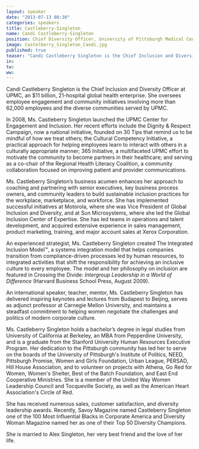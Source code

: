 ```yaml
---
layout: speaker
date: "2013-07-13 08:30"
categories: speakers
title: Castleberry-Singleton
name: Candi Castleberry-Singleton
position: Chief Diversity Officer, University of Pittsburgh Medical Center
image: Castelberry_Singleton_Candi.jpg
published: true
teaser: "Candi Castleberry Singleton is the Chief Inclusion and Diversity Officer at UPMC, an $11 billion, 21-hospital global health enterprise."
in:
tw:
ww:
---
```

Candi Castleberry Singleton is the Chief Inclusion and Diversity Officer at UPMC, an $11 billion, 21-hospital global health enterprise. She oversees employee engagement and community initiatives involving more than 62,000 employees and the diverse communities served by UPMC. 

In 2008, Ms. Castleberry Singleton launched the UPMC Center for Engagement and Inclusion. Her recent efforts include the Dignity & Respect Campaign, now a national initiative, founded on 30 Tips that remind us to be mindful of how we treat others; the Cultural Competency Initiative, a practical approach for helping employees learn to interact with others in a culturally appropriate manner; 365 Initiative, a multifaceted UPMC effort to motivate the community to become partners in their healthcare; and serving as a co-chair of the Regional Health Literacy Coalition, a community collaboration focused on improving patient and provider communications.

Ms. Castleberry Singleton’s business acumen enhances her approach to coaching and partnering with senior executives, key business process owners, and community leaders to build sustainable inclusion practices for the workplace, marketplace, and workforce. She has implemented successful initiatives at Motorola, where she was Vice President of Global Inclusion and Diversity, and at Sun Microsystems, where she led the Global Inclusion Center of Expertise.  She has led teams in operations and talent development, and acquired extensive experience in sales management, product marketing, training, and major account sales at Xerox Corporation.

An experienced strategist, Ms. Castleberry Singleton created The Integrated Inclusion Model™, a systems integration model that helps companies transition from compliance-driven processes led by human resources, to integrated activities that shift the responsibility for achieving an inclusive culture to every employee. The model and her philosophy on inclusion are featured in Crossing the Divide: _Intergroup Leadership in a World of Difference_ (Harvard Business School Press, August 2009). 

An international speaker, teacher, mentor, Ms. Castleberry Singleton has delivered inspiring keynotes and lectures from Budapest to Beijing, serves as adjunct professor at Carnegie Mellon University, and maintains a steadfast commitment to helping women negotiate the challenges and politics of modern corporate culture.

Ms. Castleberry Singleton holds a bachelor’s degree in legal studies from University of California at Berkeley, an MBA from Pepperdine University, and is a graduate from the Stanford University Human Resources Executive Program. Her dedication to the Pittsburgh community has led her to serve on the boards of the University of Pittsburgh's Institute of Politics, NEED, Pittsburgh Promise, Women and Girls Foundation, Urban League, PERSAD, Hill House Association, and to volunteer on projects with Athena, Go Red for Women, Women's Shelter, Best of the Batch Foundation, and East End Cooperative Ministries. She is a member of the United Way Women Leadership Council and Tocqueville Society, as well as the American Heart Association's Circle of Red.

She has received numerous sales, customer satisfaction, and diversity leadership awards. Recently, Savoy Magazine named Castleberry Singleton one of the 100 Most Influential Blacks in Corporate America and Diversity Woman Magazine named her as one of their Top 50 Diversity Champions. 

She is married to Alex Singleton, her very best friend and the love of her life.
